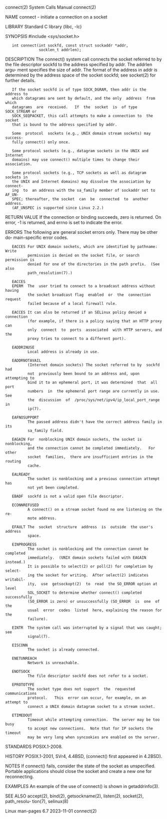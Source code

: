 connect(2)                    System Calls Manual                   connect(2)

NAME
       connect - initiate a connection on a socket

LIBRARY
       Standard C library (libc, -lc)

SYNOPSIS
       #include <sys/socket.h>

       int connect(int sockfd, const struct sockaddr *addr,
                   socklen_t addrlen);

DESCRIPTION
       The  connect()  system call connects the socket referred to by the file
       descriptor sockfd to the address specified by addr.  The addrlen  argu‐
       ment  specifies the size of addr.  The format of the address in addr is
       determined by the address space of the socket sockfd; see socket(2) for
       further details.

       If the socket sockfd is of type SOCK_DGRAM, then addr is the address to
       which datagrams are sent by default, and the only  address  from  which
       datagrams  are  received.   If  the  socket  is  of type SOCK_STREAM or
       SOCK_SEQPACKET, this call attempts to make a connection to  the  socket
       that is bound to the address specified by addr.

       Some  protocol  sockets (e.g., UNIX domain stream sockets) may success‐
       fully connect() only once.

       Some protocol sockets (e.g., datagram sockets in the UNIX and  Internet
       domains) may use connect() multiple times to change their association.

       Some protocol sockets (e.g., TCP sockets as well as datagram sockets in
       the UNIX and Internet domains) may dissolve the association by connect‐
       ing  to  an address with the sa_family member of sockaddr set to AF_UN‐
       SPEC; thereafter, the socket  can  be  connected  to  another  address.
       (AF_UNSPEC is supported since Linux 2.2.)

RETURN VALUE
       If  the connection or binding succeeds, zero is returned.  On error, -1
       is returned, and errno is set to indicate the error.

ERRORS
       The following are general socket errors only.  There may be  other  do‐
       main-specific error codes.

       EACCES For UNIX domain sockets, which are identified by pathname: Write
              permission is denied on the socket file, or search permission is
              denied for one of the directories in the path prefix.  (See also
              path_resolution(7).)

       EACCES
       EPERM  The  user tried to connect to a broadcast address without having
              the socket broadcast flag  enabled  or  the  connection  request
              failed because of a local firewall rule.

       EACCES It can also be returned if an SELinux policy denied a connection
              (for example, if there is a policy saying that an HTTP proxy can
              only  connect  to  ports  associated  with HTTP servers, and the
              proxy tries to connect to a different port).

       EADDRINUSE
              Local address is already in use.

       EADDRNOTAVAIL
              (Internet domain sockets) The socket referred to by  sockfd  had
              not  previously been bound to an address and, upon attempting to
              bind it to an ephemeral port, it was determined  that  all  port
              numbers  in  the ephemeral port range are currently in use.  See
              the  discussion  of  /proc/sys/net/ipv4/ip_local_port_range   in
              ip(7).

       EAFNOSUPPORT
              The passed address didn't have the correct address family in its
              sa_family field.

       EAGAIN For  nonblocking UNIX domain sockets, the socket is nonblocking,
              and the connection cannot be completed immediately.   For  other
              socket  families,  there are insufficient entries in the routing
              cache.

       EALREADY
              The socket is nonblocking and a previous connection attempt  has
              not yet been completed.

       EBADF  sockfd is not a valid open file descriptor.

       ECONNREFUSED
              A connect() on a stream socket found no one listening on the re‐
              mote address.

       EFAULT The  socket  structure  address  is  outside  the user's address
              space.

       EINPROGRESS
              The socket is nonblocking and the connection cannot be completed
              immediately.  (UNIX domain sockets failed with EAGAIN  instead.)
              It is possible to select(2) or poll(2) for completion by select‐
              ing the socket for writing.  After select(2) indicates writabil‐
              ity,  use  getsockopt(2)  to  read  the SO_ERROR option at level
              SOL_SOCKET to determine whether connect() completed successfully
              (SO_ERROR is zero) or unsuccessfully (SO_ERROR  is  one  of  the
              usual  error  codes  listed  here, explaining the reason for the
              failure).

       EINTR  The system call was interrupted by a signal that was caught; see
              signal(7).

       EISCONN
              The socket is already connected.

       ENETUNREACH
              Network is unreachable.

       ENOTSOCK
              The file descriptor sockfd does not refer to a socket.

       EPROTOTYPE
              The socket type does not support  the  requested  communications
              protocol.   This  error can occur, for example, on an attempt to
              connect a UNIX domain datagram socket to a stream socket.

       ETIMEDOUT
              Timeout while attempting connection.  The server may be too busy
              to accept new connections.  Note that for IP sockets the timeout
              may be very long when syncookies are enabled on the server.

STANDARDS
       POSIX.1-2008.

HISTORY
       POSIX.1-2001, SVr4, 4.4BSD, (connect() first appeared in 4.2BSD).

NOTES
       If connect() fails, consider the state of the  socket  as  unspecified.
       Portable  applications should close the socket and create a new one for
       reconnecting.

EXAMPLES
       An example of the use of connect() is shown in getaddrinfo(3).

SEE ALSO
       accept(2), bind(2), getsockname(2), listen(2), socket(2),  path_resolu‐
       tion(7), selinux(8)

Linux man-pages 6.7               2023-11-01                        connect(2)
